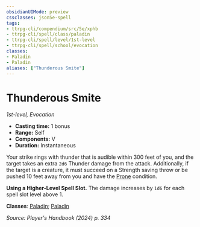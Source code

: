 ```yaml
---
obsidianUIMode: preview
cssclasses: json5e-spell
tags:
- ttrpg-cli/compendium/src/5e/xphb
- ttrpg-cli/spell/class/paladin
- ttrpg-cli/spell/level/1st-level
- ttrpg-cli/spell/school/evocation
classes:
- Paladin
- Paladin
aliases: ["Thunderous Smite"]
---
```

# Thunderous Smite
*1st-level, Evocation*  


- **Casting time:** 1 bonus
- **Range:** Self
- **Components:** V
- **Duration:** Instantaneous

Your strike rings with thunder that is audible within 300 feet of you, and the target takes an extra `2d6` Thunder damage from the attack. Additionally, if the target is a creature, it must succeed on a Strength saving throw or be pushed 10 feet away from you and have the [Prone](Mechanics/rules/conditions.md#Prone) condition.

**Using a Higher-Level Spell Slot.** The damage increases by `1d6` for each spell slot level above 1.

**Classes**: [Paladin](list-spells-classes-paladin); [Paladin](list-spells-classes-paladin)

*Source: Player's Handbook (2024) p. 334*